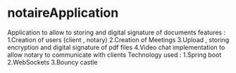 # notaireApplication
Application to allow to storing and digital signature of documents
features : 
1.Creation of users (client , notary)
2.Creation of Meetings
3.Upload , storing encryption and digital signature of pdf files 
4.Video chat implementation to allow notary to communicate with clients
Technology used :
1.Spring boot 
2.WebSockets
3.Bouncy castle
